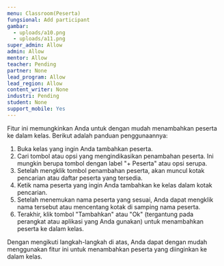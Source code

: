 ```yaml
---
menu: Classroom(Peserta)
fungsional: Add participant
gambar:
  - uploads/a10.png
  - uploads/a11.png
super_admin: Allow
admin: Allow
mentor: Allow
teacher: Pending
partner: None
lead_program: Allow
lead_region: Allow
content_writer: None
industri: Pending
student: None
support_mobile: Yes
---
```

Fitur ini memungkinkan Anda untuk dengan mudah menambahkan peserta ke dalam kelas. Berikut adalah panduan penggunaannya:

1. Buka kelas yang ingin Anda tambahkan peserta.
2. Cari tombol atau opsi yang mengindikasikan penambahan peserta. Ini mungkin berupa tombol dengan label "+ Peserta" atau opsi serupa.
3. Setelah mengklik tombol penambahan peserta, akan muncul kotak pencarian atau daftar peserta yang tersedia.
4. Ketik nama peserta yang ingin Anda tambahkan ke kelas dalam kotak pencarian.
5. Setelah menemukan nama peserta yang sesuai, Anda dapat mengklik nama tersebut atau mencentang kotak di samping nama peserta.
6. Terakhir, klik tombol "Tambahkan" atau "Ok" (tergantung pada perangkat atau aplikasi yang Anda gunakan) untuk menambahkan peserta ke dalam kelas.

Dengan mengikuti langkah-langkah di atas, Anda dapat dengan mudah menggunakan fitur ini untuk menambahkan peserta yang diinginkan ke dalam kelas.